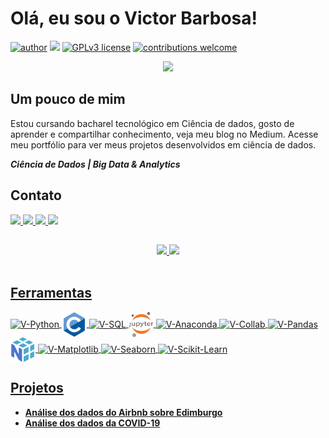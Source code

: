 # Olá, eu sou o Victor Barbosa!

[![author](https://img.shields.io/badge/author-victorbarbosa-blue.svg)](https://www.linkedin.com/in/victorxbarbosa/) [![](https://img.shields.io/badge/python-3.7+-yellow.svg)](https://www.python.org/downloads/release/python-365/) [![GPLv3 license](https://img.shields.io/badge/License-GPLv3-red.svg)](http://perso.crans.org/besson/LICENSE.html) [![contributions welcome](https://img.shields.io/badge/contributions-welcome-brightgreen.svg?style=flat)](https://github.com/victorxbarbosa)

<p align="center">
  <img src="https://user-images.githubusercontent.com/100004569/187988593-31357b24-3ecb-4d59-872c-a1a1cd71c36b.png" >
</p>

## Um pouco de mim
Estou cursando bacharel tecnológico em Ciência de dados, gosto de aprender e compartilhar conhecimento, veja meu blog no Medium. Acesse meu portfólio para ver meus projetos desenvolvidos em ciência de dados.

***Ciência de Dados | Big Data & Analytics***

## Contato
</div>
  <a href="https://instagram.com/victorxbarbosa" target="_blank"><img src="https://img.shields.io/badge/-Instagram-%23E4405F?style=for-the-badge&logo=instagram&logoColor=white" target="_blank">
  <a href = "victor.silva.barbosa180@gmail.com"><img src="https://img.shields.io/badge/-Gmail-%23333?style=for-the-badge&logo=gmail&logoColor=white" target="_blank">
 <a href="https://www.linkedin.com/in/victorxbarbosa/" target="_blank"><img src="https://img.shields.io/badge/-LinkedIn-%230077B5?style=for-the-badge&logo=linkedin&logoColor=white" target="_blank">
 <a href="https://medium.com/@victorxbarbosa" target="_blank"><img src="https://img.shields.io/badge/Medium-12100E?style=for-the-badge&logo=medium&logoColor=white" target="_blank"></a>
</div>

##
    
<div align="center">
  <a href="https://github.com/victorxbarboa">
  <img height="180em" src="https://github-readme-stats.vercel.app/api?username=victorxbarbosa&show_icons=true&theme=dark&include_all_commits=true&count_private=true&title_color=blue&icon_color=red"/>
  <img height="180em" src="https://github-readme-stats.vercel.app/api/top-langs/?username=victorxbarbosa&layout=compact&langs_count=7&theme=dark&title_color=blue&icon_color=red"/
</div>
    
</div>
  <div style="display: inline_block"><br>
</div>
 
 
## Ferramentas
    
</div>
  <img align="center" alt="V-Python" height="40" width="40" src="https://upload.wikimedia.org/wikipedia/commons/thumb/c/c3/Python-logo-notext.svg/1024px-Python-logo-notext.svg.png">
  <img align="center" alt="V-C" height="40" width="40" src="https://github.com/devicons/devicon/blob/master/icons/c/c-original.svg">
  <img align="center" alt="V-SQL" height="40" width="40" src="https://www.svgrepo.com/show/117653/sql-file-format.svg">
  <img align="center" alt="V-Jupyter" height="40" width="40" src="https://github.com/devicons/devicon/blob/master/icons/jupyter/jupyter-original-wordmark.svg">
  <img align="center" alt="V-Anaconda" height="40" width="40" src="https://encrypted-tbn0.gstatic.com/images?q=tbn:ANd9GcRv90odFZigOXVqzpieh2RrNhDEB5VRrcZTGyLQ8gLs7fDNii-INElQiTdOe9IDPVq6TR4&usqp=CAU">
  <img align="center" alt="V-Collab" height="40" width="40" src="https://upload.wikimedia.org/wikipedia/commons/thumb/d/d0/Google_Colaboratory_SVG_Logo.svg/2560px-Google_Colaboratory_SVG_Logo.svg.png">
  <img align="center" alt="V-Pandas" height="40" width="40" src="https://upload.wikimedia.org/wikipedia/commons/thumb/2/22/Pandas_mark.svg/1200px-Pandas_mark.svg.png">
  <img align="center" alt="V-Numpy" height="40" width="40" src="https://github.com/devicons/devicon/blob/master/icons/numpy/numpy-original.svg">
  <img align="center" alt="V-Matplotlib" height="40" width="40" src="https://upload.wikimedia.org/wikipedia/commons/thumb/8/84/Matplotlib_icon.svg/1200px-Matplotlib_icon.svg.png">
  <img align="center" alt="V-Seaborn" height="40" width="40" src="https://seaborn.pydata.org/_images/logo-mark-lightbg.svg">
  <img align="center" alt="V-Scikit-Learn" height="40" width="40" src="https://upload.wikimedia.org/wikipedia/commons/thumb/0/05/Scikit_learn_logo_small.svg/2560px-Scikit_learn_logo_small.svg.png">
</div>
    
  
## Projetos

* [**Análise dos dados do Airbnb sobre Edimburgo**](https://github.com/victorxbarbosa/analise-dos-dados-do-airbnb-sobre-edimburgo-esc-cia/blob/main/README.md)
* [**Análise dos dados da COVID-19**](https://github.com/victorxbarbosa/victorxbarbosa/blob/main/Estudo_de_caso_da_COVID_19.ipynb)
